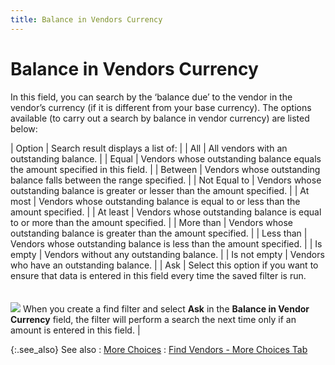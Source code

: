 ```yaml
---
title: Balance in Vendors Currency
---
```


# Balance in Vendors Currency


In this field, you can search by the ‘balance  due’ to the  vendor in the vendor’s currency (if it is different from your base currency).  The options available (to carry out a search by balance in vendor currency)  are listed below:


| Option | Search result displays a list of: |
| All | All vendors with an outstanding balance. |
| Equal | Vendors whose outstanding balance equals the amount  specified in this field. |
| Between | Vendors whose outstanding balance falls between the  range specified. |
| Not Equal to | Vendors whose outstanding balance is greater or lesser  than the amount specified. |
| At most | Vendors whose outstanding balance is equal to or less  than the amount specified. |
| At least | Vendors whose outstanding balance is equal to or more  than the amount specified. |
| More than | Vendors whose outstanding balance is greater than the  amount specified. |
| Less than | Vendors whose outstanding balance is less than the amount  specified. |
| Is empty | Vendors without any outstanding balance. |
| Is not empty | Vendors who have an outstanding balance. |
| Ask | Select this option if you want to ensure that data is entered in this  field every time the saved filter is run.<br/><br/><br/>![]({{site.mv_baseurl}}/img/example.gif) When  you create a find filter and select **Ask**  in the **Balance in Vendor Currency** field,  the filter will perform a search the next time only if an amount is entered  in this field. |



{:.see_also}
See also
: [More  Choices]({{site.mv_baseurl}}/finding-vendors/find-vendor-details/more-choices/more_choice_tab_find_vendors_dialog_box_vendors_content.html)
: [Find  Vendors - More Choices Tab]({{site.mv_baseurl}}/finding-vendors/create-new-filters/find_vendors_more_choices_tab_find_vendors_step_by_step.html)
